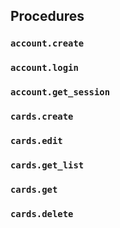 
## Procedures

### `account.create`

### `account.login`

### `account.get_session`

### `cards.create`

### `cards.edit`

### `cards.get_list`

### `cards.get`

### `cards.delete`
